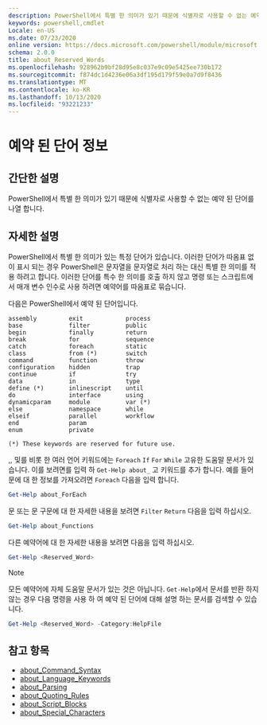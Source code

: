 ```yaml
---
description: PowerShell에서 특별 한 의미가 있기 때문에 식별자로 사용할 수 없는 예약 된 단어를 나열 합니다.
keywords: powershell,cmdlet
Locale: en-US
ms.date: 07/23/2020
online version: https://docs.microsoft.com/powershell/module/microsoft.powershell.core/about/about_reserved_words?view=powershell-6&WT.mc_id=ps-gethelp
schema: 2.0.0
title: about_Reserved_Words
ms.openlocfilehash: 928962b9bf28d95e8c037e9c09e5425ee730b172
ms.sourcegitcommit: f874dc1d4236e06a3df195d179f59e0a7d9f8436
ms.translationtype: MT
ms.contentlocale: ko-KR
ms.lasthandoff: 10/13/2020
ms.locfileid: "93221233"
---
```

# <a name="about-reserved-words"></a>예약 된 단어 정보

## <a name="short-description"></a>간단한 설명
PowerShell에서 특별 한 의미가 있기 때문에 식별자로 사용할 수 없는 예약 된 단어를 나열 합니다.

## <a name="long-description"></a>자세한 설명

PowerShell에서 특별 한 의미가 있는 특정 단어가 있습니다. 이러한 단어가 따옴표 없이 표시 되는 경우 PowerShell은 문자열을 문자열로 처리 하는 대신 특별 한 의미를 적용 하려고 합니다. 이러한 단어를 특수 한 의미를 호출 하지 않고 명령 또는 스크립트에서 매개 변수 인수로 사용 하려면 예약어를 따옴표로 묶습니다.

다음은 PowerShell에서 예약 된 단어입니다.

```
assembly         exit            process
base             filter          public
begin            finally         return
break            for             sequence
catch            foreach         static
class            from (*)        switch
command          function        throw
configuration    hidden          trap
continue         if              try
data             in              type
define (*)       inlinescript    until
do               interface       using
dynamicparam     module          var (*)
else             namespace       while
elseif           parallel        workflow
end              param
enum             private

(*) These keywords are reserved for future use.
```

,, 및를 비롯 한 여러 언어 키워드에는 `Foreach` `If` `For` `While` 고유한 도움말 문서가 있습니다. 이를 보려면를 입력 하 `Get-Help about_` 고 키워드를 추가 합니다. 예를 들어 문에 대 한 정보를 가져오려면 `Foreach` 다음을 입력 합니다.

```powershell
Get-Help about_ForEach
```

문 또는 문 구문에 대 한 자세한 내용을 보려면 `Filter` `Return` 다음을 입력 하십시오.

```powershell
Get-Help about_Functions
```

다른 예약어에 대 한 자세한 내용을 보려면 다음을 입력 하십시오.

```powershell
Get-Help <Reserved_Word>
```

> [!NOTE]
> 모든 예약어에 자체 도움말 문서가 있는 것은 아닙니다. `Get-Help`에서 문서를 반환 하지 않는 경우 다음 명령을 사용 하 여 예약 된 단어에 대해 설명 하는 문서를 검색할 수 있습니다.
>
> ```powershell
> Get-Help <Reserved_Word> -Category:HelpFile
> ```

## <a name="see-also"></a>참고 항목

- [about_Command_Syntax](about_Command_Syntax.md)
- [about_Language_Keywords](about_Language_Keywords.md)
- [about_Parsing](about_Parsing.md)
- [about_Quoting_Rules](about_Quoting_Rules.md)
- [about_Script_Blocks](about_Script_Blocks.md)
- [about_Special_Characters](about_Special_Characters.md)
